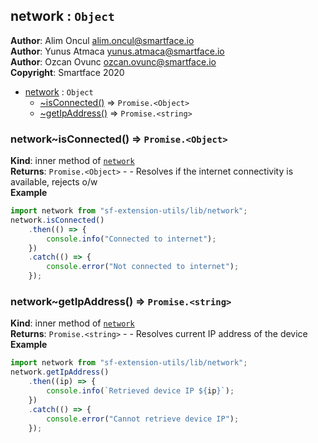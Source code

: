 <a name="module_network"></a>

## network : <code>Object</code>
**Author**: Alim Oncul <alim.oncul@smartface.io>  
**Author**: Yunus Atmaca <yunus.atmaca@smartface.io>  
**Author**: Ozcan Ovunc <ozcan.ovunc@smartface.io>  
**Copyright**: Smartface 2020  

* [network](#module_network) : <code>Object</code>
    * [~isConnected()](#module_network..isConnected) ⇒ <code>Promise.&lt;Object&gt;</code>
    * [~getIpAddress()](#module_network..getIpAddress) ⇒ <code>Promise.&lt;string&gt;</code>

<a name="module_network..isConnected"></a>

### network~isConnected() ⇒ <code>Promise.&lt;Object&gt;</code>
**Kind**: inner method of [<code>network</code>](#module_network)  
**Returns**: <code>Promise.&lt;Object&gt;</code> - - Resolves if the internet connectivity is available,
rejects o/w  
**Example**  
```js
import network from "sf-extension-utils/lib/network";
network.isConnected()
    .then(() => {
        console.info("Connected to internet");
    })
    .catch(() => {
        console.error("Not connected to internet");
    });
```
<a name="module_network..getIpAddress"></a>

### network~getIpAddress() ⇒ <code>Promise.&lt;string&gt;</code>
**Kind**: inner method of [<code>network</code>](#module_network)  
**Returns**: <code>Promise.&lt;string&gt;</code> - - Resolves current IP address of the device  
**Example**  
```js
import network from "sf-extension-utils/lib/network";
network.getIpAddress()
    .then((ip) => {
        console.info(`Retrieved device IP ${ip}`);
    })
    .catch(() => {
        console.error("Cannot retrieve device IP");
    });
```
